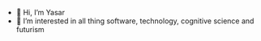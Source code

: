 - 👋 Hi, I’m Yasar
- 👀 I’m interested in all thing software, technology, cognitive science and futurism

<!---
yasarsid/yasarsid is a ✨ special ✨ repository because its `README.md` (this file) appears on your GitHub profile.
You can click the Preview link to take a look at your changes.
--->
